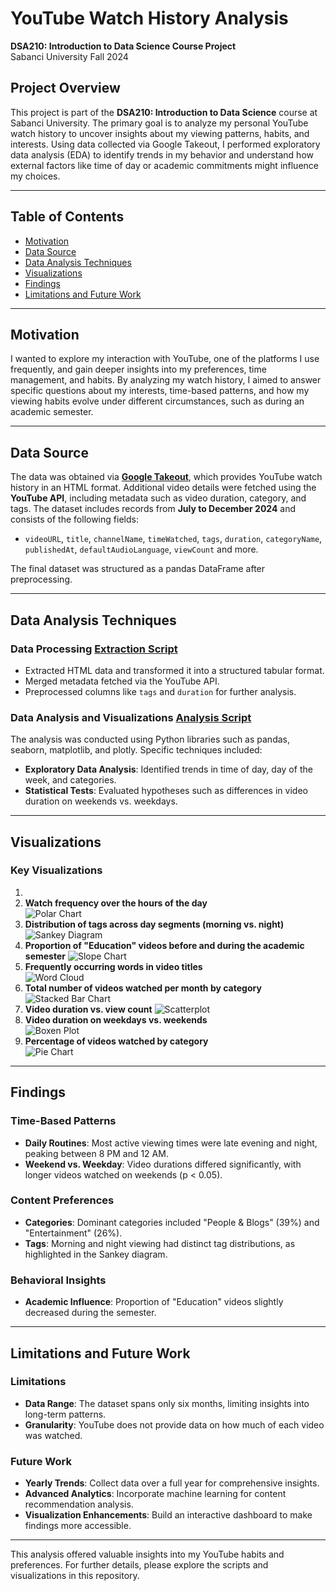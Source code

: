 # YouTube Watch History Analysis
**DSA210: Introduction to Data Science Course Project**  
Sabanci University Fall 2024  

## Project Overview  
This project is part of the **DSA210: Introduction to Data Science** course at Sabanci University. The primary goal is to analyze my personal YouTube watch history to uncover insights about my viewing patterns, habits, and interests. Using data collected via Google Takeout, I performed exploratory data analysis (EDA) to identify trends in my behavior and understand how external factors like time of day or academic commitments might influence my choices.  

---

## Table of Contents  
- [Motivation](#motivation)  
- [Data Source](#data-source)  
- [Data Analysis Techniques](#data-analysis-techniques)  
- [Visualizations](#visualizations)  
- [Findings](#findings)  
- [Limitations and Future Work](#limitations-and-future-work)  

---

## Motivation  
I wanted to explore my interaction with YouTube, one of the platforms I use frequently, and gain deeper insights into my preferences, time management, and habits. By analyzing my watch history, I aimed to answer specific questions about my interests, time-based patterns, and how my viewing habits evolve under different circumstances, such as during an academic semester.  

---

## Data Source  
The data was obtained via [**Google Takeout**](https://takeout.google.com/), which provides YouTube watch history in an HTML format. Additional video details were fetched using the **YouTube API**, including metadata such as video duration, category, and tags. The dataset includes records from **July to December 2024** and consists of the following fields:  
- `videoURL`, `title`, `channelName`, `timeWatched`, `tags`, `duration`, `categoryName`, `publishedAt`, `defaultAudioLanguage`, `viewCount` and more.  

The final dataset was structured as a pandas DataFrame after preprocessing.  

---

## Data Analysis Techniques  
### Data Processing [Extraction Script](Data_Extraction.ipynb)
- Extracted HTML data and transformed it into a structured tabular format.
- Merged metadata fetched via the YouTube API.
- Preprocessed columns like `tags` and `duration` for further analysis.  

### Data Analysis and Visualizations [Analysis Script](Data_Analysis.ipynb)
The analysis was conducted using Python libraries such as pandas, seaborn, matplotlib, and plotly. Specific techniques included:  
- **Exploratory Data Analysis**: Identified trends in time of day, day of the week, and categories.  
- **Statistical Tests**: Evaluated hypotheses such as differences in video duration on weekends vs. weekdays.  

---

## Visualizations  
### Key Visualizations  
1. 
3. **Watch frequency over the hours of the day**  
   ![Polar Chart](PolarChart.png)  
4. **Distribution of tags across day segments (morning vs. night)**  
   ![Sankey Diagram](SankeyDiagram.png)  
5. **Proportion of "Education" videos before and during the academic semester**
   ![Slope Chart](slope_chart.png)  
6. **Frequently occurring words in video titles**  
   ![Word Cloud](word_cloud.png)  
7. **Total number of videos watched per month by category**  
   ![Stacked Bar Chart](stacked_bar_chart.png)  
8. **Video duration vs. view count** 
   ![Scatterplot](ScatterPlot.png)  
9. **Video duration on weekdays vs. weekends**  
   ![Boxen Plot](BoxenPlot.png)  
10. **Percentage of videos watched by category**  
   ![Pie Chart](PieChart.png)  
 

---

## Findings  
### Time-Based Patterns  
- **Daily Routines**: Most active viewing times were late evening and night, peaking between 8 PM and 12 AM.  
- **Weekend vs. Weekday**: Video durations differed significantly, with longer videos watched on weekends (p < 0.05).  

### Content Preferences  
- **Categories**: Dominant categories included "People & Blogs" (39%) and "Entertainment" (26%).  
- **Tags**: Morning and night viewing had distinct tag distributions, as highlighted in the Sankey diagram.  

### Behavioral Insights  
- **Academic Influence**: Proportion of "Education" videos slightly decreased during the semester.  

---

## Limitations and Future Work  
### Limitations  
- **Data Range**: The dataset spans only six months, limiting insights into long-term patterns.  
- **Granularity**: YouTube does not provide data on how much of each video was watched.    

### Future Work  
- **Yearly Trends**: Collect data over a full year for comprehensive insights.  
- **Advanced Analytics**: Incorporate machine learning for content recommendation analysis.  
- **Visualization Enhancements**: Build an interactive dashboard to make findings more accessible.  

---

This analysis offered valuable insights into my YouTube habits and preferences. For further details, please explore the scripts and visualizations in this repository.  
